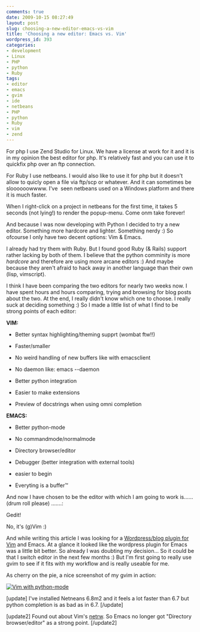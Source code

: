 ```yaml
---
comments: true
date: 2009-10-15 08:27:49
layout: post
slug: choosing-a-new-editor-emacs-vs-vim
title: 'Choosing a new editor: Emacs vs. Vim'
wordpress_id: 393
categories:
- development
- Linux
- PHP
- python
- Ruby
tags:
- editor
- emacs
- gvim
- ide
- netbeans
- PHP
- python
- Ruby
- vim
- zend
---
```


For php I use Zend Studio for Linux. We have a license at work for it and it is in my opinion the best editor for php. It's relatively fast and you can use it to quickfix php over an ftp connection.

For Ruby I use netbeans. I would also like to use it for php but it doesn't allow to quicly open a file via ftp/scp or whatever. And it can sometimes be sloooooowwww. I've  seen netbeans used on a Windows platform and there it is much faster.

When I right-click on a project in netbeans for the first time, it takes 5 seconds (not lying!) to render the popup-menu. Come onm take forever!

And because I was now developing with Python I decided to try a new editor. Something more hardcore and lighter. Something nerdy :) So ofcourse I only have two decent options: Vim & Emacs.

I already had try them with Ruby. But I found good Ruby (& Rails) support rather lacking by both of them. I believe that the python comminity is more _hardcore_ and therefore are using more arcane editors :) And maybe because they aren't afraid to hack away in another language than their own (lisp, vimscript).

I think I have been comparing the two editors for nearly two weeks now. I have spent hours and hours comparing, trying and browsing for blog posts about the two. At the end, I really didn't know which one to choose. I really suck at deciding something :) So I made a little list of what I find to be strong points of each editor:

**VIM:**



	
  * Better syntax highlighting/theming supprt (wombat ftw!!)

	
  * Faster/smaller

	
  * No weird handling of new buffers like with emacsclient

	
  * No daemon like: emacs --daemon

	
  * Better python integration

	
  * Easier to make extensions

	
  * Preview of docstrings when using omni completion


**EMACS:**



	
  * Better python-mode

	
  * No commandmode/normalmode

	
  * Directory browser/editor

	
  * Debugger (better integration with external tools)

	
  * easier to begin

	
  * Everyting is a buffer™


And now I have chosen to be the editor with which I am going to work is...... (drum roll please) .......:

Gedit!

No, it's (g)Vim :)

And while writing this article I was looking for a [Wordpress/blog plugin for Vim](http://garoth.com/?p=54) and Emacs. At a glance it looked like the wordpress plugin for Emacs was a little bit better. So already I was doubting my decision... So it could be that I switch editor in the next few months :) But I'm first going to really use gvim to see if it fits with my workflow and is really useable for me.

As cherry on the pie, a nice screenshot of my gvim in action:


[![Vim with python-mode](/wp-content/uploads/2009/10/vim_python.png)](http://www.vanutsteen.nl/wp-content/uploads/2009/10/vim_python.png)





[update]
I've installed Netneans 6.8m2 and it feels a lot faster than 6.7 but python completion is as bad as in 6.7.
[/update]



[update2]
Found out about Vim's [netrw](http://vimdoc.sourceforge.net/htmldoc/pi_netrw.html#netrw). So Emacs no longer got "Directory browser/editor" as a strong point.
[/update2]
